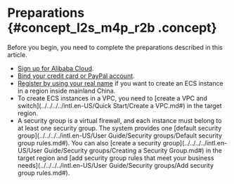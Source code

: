 # Preparations {#concept_l2s_m4p_r2b .concept}

Before you begin, you need to complete the preparations described in this article.

-   [Sign up for Alibaba Cloud](https://www.alibabacloud.com/help/doc-detail/50482.htm).
-   [Bind your credit card or PayPal account](https://www.alibabacloud.com/help/doc-detail/50517.htm).
-   [Register by using your real name](https://www.alibabacloud.com/help/doc-detail/52595.htm) if you want to create an ECS instance in a region inside mainland China.
-   To create ECS instances in a VPC, you need to [create a VPC and switch](../../../../intl.en-US/Quick Start/Create a VPC.md#) in the target region.
-   A security group is a virtual firewall, and each instance must belong to at least one security group. The system provides one [default security group](../../../../intl.en-US/User Guide/Security groups/Default security group rules.md#). You can also [create a security group](../../../../intl.en-US/User Guide/Security groups/Creating a Security Group.md#) in the target region and [add security group rules that meet your business needs](../../../../intl.en-US/User Guide/Security groups/Add security group rules.md#).

